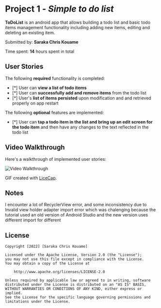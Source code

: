 # Project 1 - *Simple to do list*

**ToDoList** is an android app that allows building a todo list and basic todo items management functionality including adding new items, editing and deleting an existing item.

Submitted by: **Saraka Chris Kouame**

Time spent: **14** hours spent in total

## User Stories

The following **required** functionality is completed:

* [*] User can **view a list of todo items**
* [*] User can **successfully add and remove items** from the todo list
* [*] User's **list of items persisted** upon modification and and retrieved properly on app restart

The following **optional** features are implemented:

* [*] User can **tap a todo item in the list and bring up an edit screen for the todo item** and then have any changes to the text reflected in the todo list

## Video Walkthrough

Here's a walkthrough of implemented user stories:

<img src='http://i.imgur.com/link/to/your/gif/file.gif' title='Video Walkthrough' width='' alt='Video Walkthrough' />

GIF created with [LiceCap](http://www.cockos.com/licecap/).

## Notes

I encounter a lot of RecyclerView error,  and some inconsistency due to Invalid view holder adapter import error which was chalenging because the tutorial used an old version of Android Studio and the new version uses different import for different 
## License

    Copyright [2022] [Saraka Chris Kouame]

    Licensed under the Apache License, Version 2.0 (the "License");
    you may not use this file except in compliance with the License.
    You may obtain a copy of the License at

        http://www.apache.org/licenses/LICENSE-2.0

    Unless required by applicable law or agreed to in writing, software
    distributed under the License is distributed on an "AS IS" BASIS,
    WITHOUT WARRANTIES OR CONDITIONS OF ANY KIND, either express or implied.
    See the License for the specific language governing permissions and
    limitations under the License.